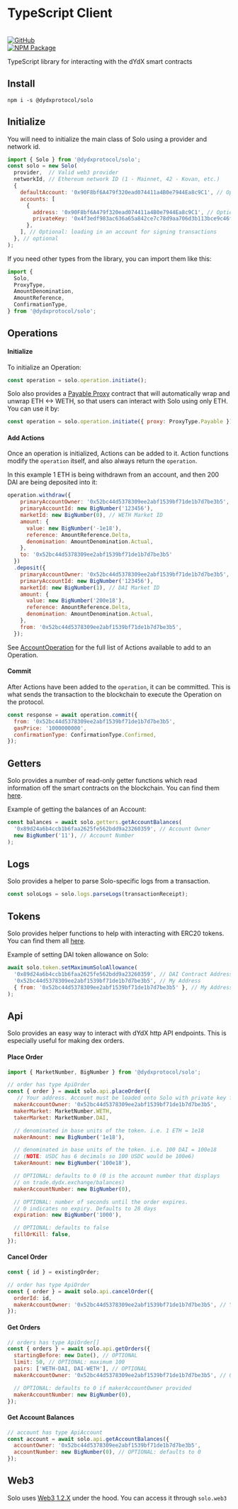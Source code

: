 # TypeScript Client

<br>
<a href='https://github.com/dydxprotocol/solo'>
  <img src='https://img.shields.io/badge/GitHub-dydxprotocol%2Fsolo-lightgrey' alt='GitHub'/>
</a>
<br>
<a href='https://www.npmjs.com/package/@dydxprotocol/solo'>
  <img src='https://img.shields.io/npm/v/@dydxprotocol/solo.svg' alt='NPM Package'/>
</a>

TypeScript library for interacting with the dYdX smart contracts

## Install

```
npm i -s @dydxprotocol/solo
```

## Initialize

You will need to initialize the main class of Solo using a provider and network id.

```javascript
import { Solo } from '@dydxprotocol/solo';
const solo = new Solo(
  provider,  // Valid web3 provider
  networkId, // Ethereum network ID (1 - Mainnet, 42 - Kovan, etc.)
  {
    defaultAccount: '0x90F8bf6A479f320ead074411a4B0e7944Ea8c9C1', // Optional
    accounts: [
      {
        address: '0x90F8bf6A479f320ead074411a4B0e7944Ea8c9C1', // Optional
        privateKey: '0x4f3edf983ac636a65a842ce7c78d9aa706d3b113bce9c46f30d7d21715b23b1d',
      },
    ], // Optional: loading in an account for signing transactions
  }, // optional
);
```

If you need other types from the library, you can import them like this:

```javascript
import {
  Solo,
  ProxyType,
  AmountDenomination,
  AmountReference,
  ConfirmationType,
} from '@dydxprotocol/solo';
```

## Operations

#### Initialize

To initialize an Operation:

```javascript
const operation = solo.operation.initiate();
```

Solo also provides a [Payable Proxy](https://github.com/dydxprotocol/solo/blob/master/contracts/external/proxies/PayableProxyForSoloMargin.sol) contract that will automatically wrap and unwrap ETH <-> WETH, so that users can interact with Solo using only ETH. You can use it by:

```javascript
const operation = solo.operation.initiate({ proxy: ProxyType.Payable });
```

#### Add Actions

Once an operation is initialized, Actions can be added to it. Action functions modify the `operation` itself, and also always return the `operation`.


In this example 1 ETH is being withdrawn from an account, and then 200 DAI are being deposited into it:
```javascript
operation.withdraw({
    primaryAccountOwner: '0x52bc44d5378309ee2abf1539bf71de1b7d7be3b5',
    primaryAccountId: new BigNumber('123456'),
    marketId: new BigNumber(0), // WETH Market ID
    amount: {
      value: new BigNumber('-1e18'),
      reference: AmountReference.Delta,
      denomination: AmountDenomination.Actual,
    },
    to: '0x52bc44d5378309ee2abf1539bf71de1b7d7be3b5'
  })
  .deposit({
    primaryAccountOwner: '0x52bc44d5378309ee2abf1539bf71de1b7d7be3b5',
    primaryAccountId: new BigNumber('123456'),
    marketId: new BigNumber(1), // DAI Market ID
    amount: {
      value: new BigNumber('200e18'),
      reference: AmountReference.Delta,
      denomination: AmountDenomination.Actual,
    },
    from: '0x52bc44d5378309ee2abf1539bf71de1b7d7be3b5',
  });
```

See [AccountOperation](https://github.com/dydxprotocol/solo/blob/master/src/modules/operate/AccountOperation.ts) for the full list of Actions available to add to an Operation.

#### Commit

After Actions have been added to the `operation`, it can be committed. This is what sends the transaction to the blockchain to execute the Operation on the protocol.

```javascript
const response = await operation.commit({
  from: '0x52bc44d5378309ee2abf1539bf71de1b7d7be3b5',
  gasPrice: '1000000000',
  confirmationType: ConfirmationType.Confirmed,
});
```

## Getters
Solo provides a number of read-only getter functions which read information off the smart contracts on the blockchain. You can find them [here](https://github.com/dydxprotocol/solo/blob/master/src/modules/Getters.ts).

Example of getting the balances of an Account:
```javascript
const balances = await solo.getters.getAccountBalances(
  '0x89d24a6b4ccb1b6faa2625fe562bdd9a23260359', // Account Owner
  new BigNumber('11'), // Account Number
);
```

## Logs
Solo provides a helper to parse Solo-specific logs from a transaction.

```javascript
const soloLogs = solo.logs.parseLogs(transactionReceipt);
```

## Tokens
Solo provides helper functions to help with interacting with ERC20 tokens. You can find them all [here](https://github.com/dydxprotocol/solo/blob/master/src/modules/Token.ts).

Example of setting DAI token allowance on Solo:
```javascript
await solo.token.setMaximumSoloAllowance(
  '0x89d24a6b4ccb1b6faa2625fe562bdd9a23260359', // DAI Contract Address
  '0x52bc44d5378309ee2abf1539bf71de1b7d7be3b5', // My Address
  { from: '0x52bc44d5378309ee2abf1539bf71de1b7d7be3b5' }, // My Address
);
```

## Api
Solo provides an easy way to interact with dYdX http API endpoints. This is especially useful for making dex orders.

#### Place Order
```javascript
import { MarketNumber, BigNumber } from '@dydxprotocol/solo';

// order has type ApiOrder
const { order } = await solo.api.placeOrder({
   // Your address. Account must be loaded onto Solo with private key for signing
  makerAccountOwner: '0x52bc44d5378309ee2abf1539bf71de1b7d7be3b5',
  makerMarket: MarketNumber.WETH,
  takerMarket: MarketNumber.DAI,

  // denominated in base units of the token. i.e. 1 ETH = 1e18
  makerAmount: new BigNumber('1e18'),

  // denominated in base units of the token. i.e. 100 DAI = 100e18
  // (NOTE: USDC has 6 decimals so 100 USDC would be 100e6)
  takerAmount: new BigNumber('100e18'),

  // OPTIONAL: defaults to 0 (0 is the account number that displays
  // on trade.dydx.exchange/balances)
  makerAccountNumber: new BigNumber(0),

  // OPTIONAL: number of seconds until the order expires.
  // 0 indicates no expiry. Defaults to 28 days
  expiration: new BigNumber('1000'),

  // OPTIONAL: defaults to false
  fillOrKill: false,
});
```

#### Cancel Order
```javascript
const { id } = existingOrder;

// order has type ApiOrder
const { order } = await solo.api.cancelOrder({
  orderId: id,
  makerAccountOwner: '0x52bc44d5378309ee2abf1539bf71de1b7d7be3b5', // Your address
});
```

#### Get Orders
```javascript
// orders has type ApiOrder[]
const { orders } = await solo.api.getOrders({
  startingBefore: new Date(), // OPTIONAL
  limit: 50, // OPTIONAL: maximum 100
  pairs: ['WETH-DAI, DAI-WETH'], // OPTIONAL
  makerAccountOwner: '0x52bc44d5378309ee2abf1539bf71de1b7d7be3b5', // OPTIONAL

  // OPTIONAL: defaults to 0 if makerAccountOwner provided
  makerAccountNumber: new BigNumber(0),
});
```

#### Get Account Balances
```javascript
// account has type ApiAccount
const account = await solo.api.getAccountBalances({
  accountOwner: '0x52bc44d5378309ee2abf1539bf71de1b7d7be3b5',
  accountNumber: new BigNumber(0), // OPTIONAL: defaults to 0
});
```

## Web3
Solo uses [Web3 1.2.X](https://web3js.readthedocs.io) under the hood. You can access it through `solo.web3`
